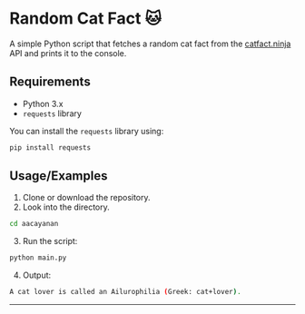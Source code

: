 
# Random Cat Fact 🐱

A simple Python script that fetches a random cat fact from the [catfact.ninja](https://catfact.ninja/) API and prints it to the console.


## Requirements
- Python 3.x
- `requests` library

You can install the `requests` library using:
```bash
pip install requests
```

## Usage/Examples

1. Clone or download the repository.
2. Look into the directory.
```bash
cd aacayanan
```
3. Run the script:
```bash
python main.py
```
4. Output:
```bash
A cat lover is called an Ailurophilia (Greek: cat+lover).
```

---